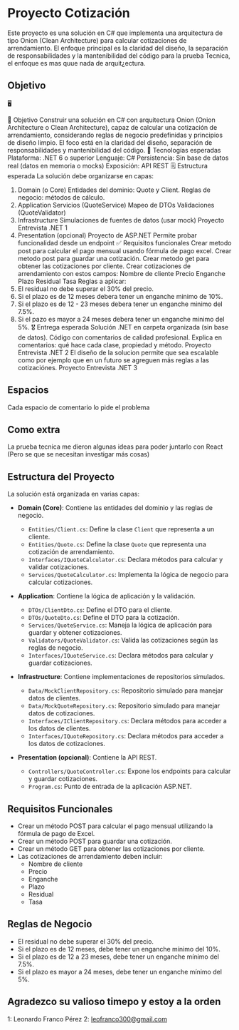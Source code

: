 

# Proyecto Cotización

Este proyecto es una solución en C# que implementa una arquitectura de tipo Onion (Clean Architecture) para calcular cotizaciones de arrendamiento. El enfoque principal es la claridad del diseño, la separación de responsabilidades y la mantenibilidad del código para la prueba Tecnica, el enfoque es mas quue nada de arquit¿ectura.

## Objetivo 
🖥

🎯 Objetivo
Construir una solución en C# con arquitectura Onion (Onion Architecture o Clean
Architecture), capaz de calcular una cotización de arrendamiento, considerando
reglas de negocio predefinidas y principios de diseño limpio. El foco está en la
claridad del diseño, separación de responsabilidades y mantenibilidad del código.
🔨 Tecnologías esperadas
Plataforma: .NET 6 o superior
Lenguaje: C#
Persistencia: Sin base de datos real (datos en memoria o mocks)
Exposición: API REST
🗒 Estructura esperada
La solución debe organizarse en capas:
1. Domain (o Core)
Entidades del dominio: Quote y Client.
Reglas de negocio: métodos de cálculo.
2. Application
Servicios (QuoteService)
Mapeo de DTOs
Validaciones (QuoteValidator)
3. Infrastructure
Simulaciones de fuentes de datos (usar mock)
Proyecto Entrevista .NET 1
4. Presentation (opcional)
Proyecto de ASP.NET
Permite probar funcionalidad desde un endpoint
✅ Requisitos funcionales
Crear metodo post para calcular el pago mensual usando fórmula de pago
excel.
Crear metodo post para guardar una cotización.
Crear metodo get para obtener las cotizaciones por cliente.
Crear cotizaciones de arrendamiento con estos campos:
Nombre de cliente
Precio
Enganche
Plazo
Residual
Tasa
Reglas a aplicar:
1. El residual no debe superar el 30% del precio.
2. Si el plazo es de 12 meses debera tener un enganche minimo de 10%.
3. Si el plazo es de 12 - 23 meses debera tener un enganche minimo del
7.5%.
4. Si el pazo es mayor a 24 meses debera tener un enganche minimo del 5%.
🎖 Entrega esperada
Solución .NET en carpeta organizada (sin base de datos).
Código con comentarios de calidad profesional.
Explica en comentarios: qué hace cada clase, propiedad y método.
Proyecto Entrevista .NET 2
El diseño de la solucion permite que sea escalable como por ejemplo que en
un futuro se agreguen más reglas a las cotizaciónes.
Proyecto Entrevista .NET 3

## Espacios 
Cada espacio de comentario lo pide el problema
## Como extra 
La prueba tecnica me dieron algunas ideas para poder juntarlo con React (Pero se que se necesitan investigar más cosas)

## Estructura del Proyecto

La solución está organizada en varias capas:

- **Domain (Core)**: Contiene las entidades del dominio y las reglas de negocio.
  - `Entities/Client.cs`: Define la clase `Client` que representa a un cliente.
  - `Entities/Quote.cs`: Define la clase `Quote` que representa una cotización de arrendamiento.
  - `Interfaces/IQuoteCalculator.cs`: Declara métodos para calcular y validar cotizaciones.
  - `Services/QuoteCalculator.cs`: Implementa la lógica de negocio para calcular cotizaciones.

- **Application**: Contiene la lógica de aplicación y la validación.
  - `DTOs/ClientDto.cs`: Define el DTO para el cliente.
  - `DTOs/QuoteDto.cs`: Define el DTO para la cotización.
  - `Services/QuoteService.cs`: Maneja la lógica de aplicación para guardar y obtener cotizaciones.
  - `Validators/QuoteValidator.cs`: Valida las cotizaciones según las reglas de negocio.
  - `Interfaces/IQuoteService.cs`: Declara métodos para calcular y guardar cotizaciones.

- **Infrastructure**: Contiene implementaciones de repositorios simulados.
  - `Data/MockClientRepository.cs`: Repositorio simulado para manejar datos de clientes.
  - `Data/MockQuoteRepository.cs`: Repositorio simulado para manejar datos de cotizaciones.
  - `Interfaces/IClientRepository.cs`: Declara métodos para acceder a los datos de clientes.
  - `Interfaces/IQuoteRepository.cs`: Declara métodos para acceder a los datos de cotizaciones.

- **Presentation (opcional)**: Contiene la API REST.
  - `Controllers/QuoteController.cs`: Expone los endpoints para calcular y guardar cotizaciones.
  - `Program.cs`: Punto de entrada de la aplicación ASP.NET.

## Requisitos Funcionales

- Crear un método POST para calcular el pago mensual utilizando la fórmula de pago de Excel.
- Crear un método POST para guardar una cotización.
- Crear un método GET para obtener las cotizaciones por cliente.
- Las cotizaciones de arrendamiento deben incluir:
  - Nombre de cliente
  - Precio
  - Enganche
  - Plazo
  - Residual
  - Tasa

## Reglas de Negocio

- El residual no debe superar el 30% del precio.
- Si el plazo es de 12 meses, debe tener un enganche mínimo del 10%.
- Si el plazo es de 12 a 23 meses, debe tener un enganche mínimo del 7.5%.
- Si el plazo es mayor a 24 meses, debe tener un enganche mínimo del 5%.

## Agradezco su valioso timepo y estoy a la orden
1: Leonardo Franco Pérez
2: leofranco300@gmail.com


